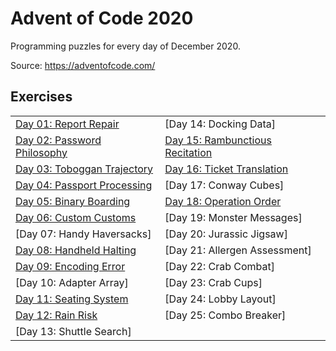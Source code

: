 # Advent of Code 2020

Programming puzzles for every day of December 2020.

Source: https://adventofcode.com/

## Exercises

|     |     |
|:----|:----|
[Day 01: Report Repair](src/main/java/at/schrogl/aoc/d01) | [Day 14: Docking Data]
[Day 02: Password Philosophy](src/main/java/at/schrogl/aoc/d02) | [Day 15: Rambunctious Recitation](src/main/java/at/schrogl/aoc/d15)
[Day 03: Toboggan Trajectory](src/main/java/at/schrogl/aoc/d03) | [Day 16: Ticket Translation](src/main/java/at/schrogl/aoc/d16)
[Day 04: Passport Processing](src/main/java/at/schrogl/aoc/d04) | [Day 17: Conway Cubes]
[Day 05: Binary Boarding](src/main/java/at/schrogl/aoc/d05) | [Day 18: Operation Order](src/main/java/at/schrogl/aoc/d18)
[Day 06: Custom Customs](src/main/java/at/schrogl/aoc/d06) | [Day 19: Monster Messages]
[Day 07: Handy Haversacks] | [Day 20: Jurassic Jigsaw]
[Day 08: Handheld Halting](src/main/java/at/schrogl/aoc/d08) | [Day 21: Allergen Assessment]
[Day 09: Encoding Error](src/main/java/at/schrogl/aoc/d09) | [Day 22: Crab Combat]
[Day 10: Adapter Array] | [Day 23: Crab Cups]
[Day 11: Seating System](src/main/java/at/schrogl/aoc/d11) | [Day 24: Lobby Layout]
[Day 12: Rain Risk](src/main/java/at/schrogl/aoc/d12) | [Day 25: Combo Breaker]
[Day 13: Shuttle Search] | 

